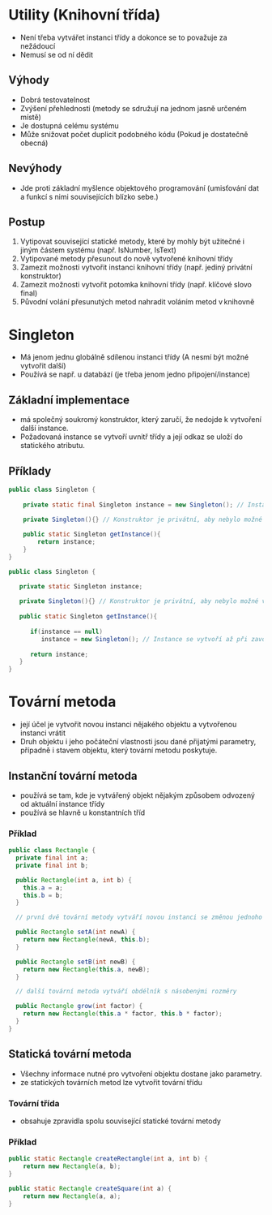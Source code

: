 # Utility (Knihovní třída)
* Není třeba vytvářet instanci třídy a dokonce se to považuje za nežádoucí
* Nemusí se od ní dědit

## Výhody
* Dobrá testovatelnost
* Zvýšení přehlednosti (metody se sdružují na jednom jasně určeném místě)
* Je dostupná celému systému
* Může snižovat počet duplicit podobného kódu (Pokud je dostatečně obecná)

## Nevýhody
* Jde proti základní myšlence objektového programování (umisťování dat a funkcí s nimi souvisejících blízko sebe.)

## Postup
1. Vytipovat související statické metody, které by mohly být užitečné i jiným částem systému (např. IsNumber, IsText)
1. Vytipované metody přesunout do nově vytvořené knihovní třídy
1. Zamezit možnosti vytvořit instanci knihovní třídy (např. jediný privátní konstruktor)
1. Zamezit možnosti vytvořit potomka knihovní třídy (např. klíčové slovo final)
1. Původní volání přesunutých metod nahradit voláním metod v knihovně

# Singleton
* Má jenom jednu globálně sdílenou instanci třídy (A nesmí být možné vytvořit další)
* Používá se např. u databází (je třeba jenom jedno připojení/instance)

## Základní implementace
* má společný soukromý konstruktor, který zaručí, že nedojde k vytvoření další instance. 
* Požadovaná instance se vytvoří uvnitř třídy a její odkaz se uloží do statického atributu.

## Příklady
```java
public class Singleton {
    
    private static final Singleton instance = new Singleton(); // Instance se vytvoří ihned po inicializaci třídy
    
    private Singleton(){} // Konstruktor je privátní, aby nebylo možné vytvářet instance z jiných tříd

    public static Singleton getInstance(){
        return instance;
    }
}
```

```java
public class Singleton {

   private static Singleton instance;
   
   private Singleton(){} // Konstruktor je privátní, aby nebylo možné vytvářet instance z jiných tříd
   
   public static Singleton getInstance(){
   
      if(instance == null)
         instance = new Singleton(); // Instance se vytvoří až při zavolání funkce - getInstance()
         
      return instance;
   }
}

```

# Tovární metoda
* její účel je vytvořit novou instanci nějakého objektu a vytvořenou instanci vrátit
* Druh objektu i jeho počáteční vlastnosti jsou dané přijatými parametry, případně i stavem objektu, který tovární metodu poskytuje.

## Instanční tovární metoda
* používá se tam, kde je vytvářený objekt nějakým způsobem odvozený od aktuální instance třídy
* používá se hlavně u konstantních tříd

### Příklad
```java
public class Rectangle {
  private final int a;
  private final int b;

  public Rectangle(int a, int b) {
    this.a = a;
    this.b = b;
  }

  // první dvě tovární metody vytváří novou instanci se změnou jednoho rozměru

  public Rectangle setA(int newA) {
    return new Rectangle(newA, this.b);
  }

  public Rectangle setB(int newB) {
    return new Rectangle(this.a, newB);
  }

  // další tovární metoda vytváří obdélník s násobenými rozměry

  public Rectangle grow(int factor) {
    return new Rectangle(this.a * factor, this.b * factor);
  }
}

```

## Statická tovární metoda
* Všechny informace nutné pro vytvoření objektu dostane jako parametry.
* ze statických továrních metod lze vytvořit tovární třídu

### Tovární třída
* obsahuje zpravidla spolu související statické tovární metody

### Příklad
```java
public static Rectangle createRectangle(int a, int b) {
    return new Rectangle(a, b);
}

public static Rectangle createSquare(int a) {
    return new Rectangle(a, a);
}
```
